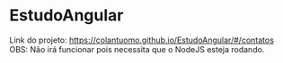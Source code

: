 # EstudoAngular
Link do projeto: https://colantuomo.github.io/EstudoAngular/#/contatos
OBS: Não irá funcionar pois necessita que o NodeJS esteja rodando.
